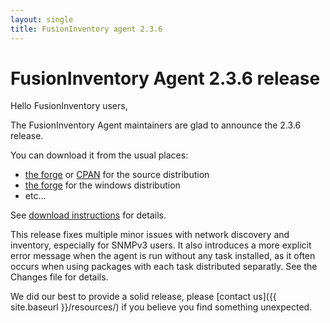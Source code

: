 ```yaml
---
layout: single
title: FusionInventory agent 2.3.6
---
```


# FusionInventory Agent 2.3.6 release

Hello FusionInventory users,

The FusionInventory Agent maintainers are glad to announce the 2.3.6 release.

You can download it from the usual places:

* [the forge](http://forge.fusioninventory.org/projects/fusioninventory-agent/files) or [CPAN](https://metacpan.org/release/FusionInventory-Agent) for the source distribution
* [the forge](http://forge.fusioninventory.org/projects/fusioninventory-agent-windows-installer/files) for the windows distribution
* etc...

See [download instructions](https://forge.fusioninventory.org/documentation/%20FusionInventory_agent/%20%20%20Installation/windows/) for details.

This release fixes multiple minor issues with network discovery and inventory,
especially for SNMPv3 users. It also introduces a more explicit error message
when the agent is run without any task installed, as it often occurs when using
packages with each task distributed separatly. See the Changes file for
details.

We did our best to provide a solid release, please [contact us]({{ site.baseurl }}/resources/) if
you believe you find something unexpected.
